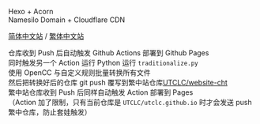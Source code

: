 Hexo + Acorn<br>
Namesilo Domain + Cloudflare CDN

[简体中文站](https://utclc.top) / [繁体中文站](https://cht.utclc.top)

仓库收到 Push 后自动触发 Github Actions 部署到 Github Pages<br>
同时触发另一个 Action 运行 Python 运行 `traditionalize.py`<br>
使用 OpenCC 与自定义规则批量转换所有文件<br>
然后把转换好后的仓库 git push 覆写到繁中站仓库[UTCLC/website-cht](https://github.com/UTCLC/website-cht)<br>
繁中站仓库收到 Push 后同样自动触发 Action 部署到 Pages<br>
（Action 加了限制，只有当前仓库是 `UTCLC/utclc.github.io` 时才会发送 push 繁中仓库，防止套娃触发）
